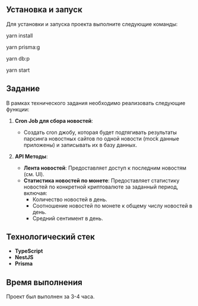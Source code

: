 ## Установка и запуск

Для установки и запуска проекта выполните следующие команды:

yarn install

yarn prisma:g

yarn db:p

yarn start


## Задание

В рамках технического задания необходимо реализовать следующие функции:

1. **Cron Job для сбора новостей**: 
   - Создать cron джобу, которая будет подтягивать результаты парсинга новостных сайтов по одной новости (mock данные приложены) и записывать их в базу данных.

2. **API Методы**:
   - **Лента новостей**: Предоставляет доступ к последним новостям (см. UI).
   - **Статистика новостей по монете**: Предоставляет статистику новостей по конкретной криптовалюте за заданный период, включая:
     - Количество новостей в день.
     - Соотношение новостей по монете к общему числу новостей в день.
     - Средний сентимент в день.

## Технологический стек

- **TypeScript**
- **NestJS**
- **Prisma**

## Время выполнения

Проект был выполнен за 3-4 часа.
